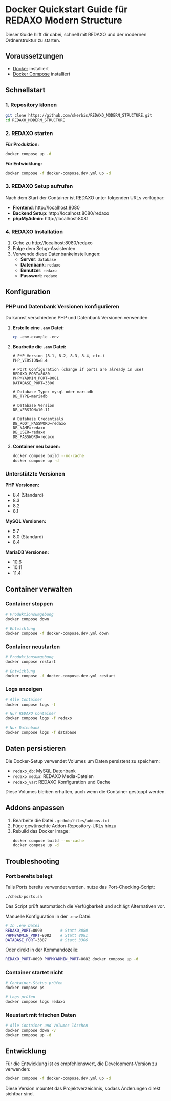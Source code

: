 # Docker Quickstart Guide für REDAXO Modern Structure

Dieser Guide hilft dir dabei, schnell mit REDAXO und der modernen Ordnerstruktur zu starten.

## Voraussetzungen

- [Docker](https://docs.docker.com/get-docker/) installiert
- [Docker Compose](https://docs.docker.com/compose/install/) installiert

## Schnellstart

### 1. Repository klonen

```bash
git clone https://github.com/skerbis/REDAXO_MODERN_STRUCTURE.git
cd REDAXO_MODERN_STRUCTURE
```

### 2. REDAXO starten

**Für Produktion:**
```bash
docker compose up -d
```

**Für Entwicklung:**
```bash
docker compose -f docker-compose.dev.yml up -d
```

### 3. REDAXO Setup aufrufen

Nach dem Start der Container ist REDAXO unter folgenden URLs verfügbar:

- **Frontend**: http://localhost:8080
- **Backend Setup**: http://localhost:8080/redaxo
- **phpMyAdmin**: http://localhost:8081

### 4. REDAXO Installation

1. Gehe zu http://localhost:8080/redaxo
2. Folge dem Setup-Assistenten
3. Verwende diese Datenbankeinstellungen:
   - **Server**: `database`
   - **Datenbank**: `redaxo`
   - **Benutzer**: `redaxo`
   - **Passwort**: `redaxo`

## Konfiguration

### PHP und Datenbank Versionen konfigurieren

Du kannst verschiedene PHP und Datenbank Versionen verwenden:

1. **Erstelle eine `.env` Datei:**
   ```bash
   cp .env.example .env
   ```

2. **Bearbeite die `.env` Datei:**
   ```env
   # PHP Version (8.1, 8.2, 8.3, 8.4, etc.)
   PHP_VERSION=8.4
   
   # Port Configuration (change if ports are already in use)
   REDAXO_PORT=8080
   PHPMYADMIN_PORT=8081
   DATABASE_PORT=3306
   
   # Database Type: mysql oder mariadb
   DB_TYPE=mariadb
   
   # Database Version
   DB_VERSION=10.11
   
   # Database Credentials
   DB_ROOT_PASSWORD=redaxo
   DB_NAME=redaxo
   DB_USER=redaxo
   DB_PASSWORD=redaxo
   ```

3. **Container neu bauen:**
   ```bash
   docker compose build --no-cache
   docker compose up -d
   ```

### Unterstützte Versionen

**PHP Versionen:**
- 8.4 (Standard)
- 8.3
- 8.2
- 8.1

**MySQL Versionen:**
- 5.7
- 8.0 (Standard)
- 8.4

**MariaDB Versionen:**
- 10.6
- 10.11
- 11.4

## Container verwalten

### Container stoppen
```bash
# Produktionsumgebung
docker compose down

# Entwicklung  
docker compose -f docker-compose.dev.yml down
```

### Container neustarten
```bash
# Produktionsumgebung
docker compose restart

# Entwicklung
docker compose -f docker-compose.dev.yml restart
```

### Logs anzeigen
```bash
# Alle Container
docker compose logs -f

# Nur REDAXO Container
docker compose logs -f redaxo

# Nur Datenbank
docker compose logs -f database
```

## Daten persistieren

Die Docker-Setup verwendet Volumes um Daten persistent zu speichern:
- `redaxo_db`: MySQL Datenbank
- `redaxo_media`: REDAXO Media-Dateien  
- `redaxo_var`: REDAXO Konfiguration und Cache

Diese Volumes bleiben erhalten, auch wenn die Container gestoppt werden.

## Addons anpassen

1. Bearbeite die Datei `.github/files/addons.txt`
2. Füge gewünschte Addon-Repository-URLs hinzu
3. Rebuild das Docker Image:
   ```bash
   docker compose build --no-cache
   docker compose up -d
   ```

## Troubleshooting

### Port bereits belegt
Falls Ports bereits verwendet werden, nutze das Port-Checking-Script:
```bash
./check-ports.sh
```

Das Script prüft automatisch die Verfügbarkeit und schlägt Alternativen vor.

Manuelle Konfiguration in der `.env` Datei:
```bash
# In .env Datei
REDAXO_PORT=8090        # Statt 8080
PHPMYADMIN_PORT=8082    # Statt 8081  
DATABASE_PORT=3307      # Statt 3306
```

Oder direkt in der Kommandozeile:
```bash
REDAXO_PORT=8090 PHPMYADMIN_PORT=8082 docker compose up -d
```

### Container startet nicht
```bash
# Container-Status prüfen
docker compose ps

# Logs prüfen
docker compose logs redaxo
```

### Neustart mit frischen Daten
```bash
# Alle Container und Volumes löschen
docker compose down -v
docker compose up -d
```

## Entwicklung

Für die Entwicklung ist es empfehlenswert, die Development-Version zu verwenden:

```bash
docker compose -f docker-compose.dev.yml up -d
```

Diese Version mountet das Projektverzeichnis, sodass Änderungen direkt sichtbar sind.